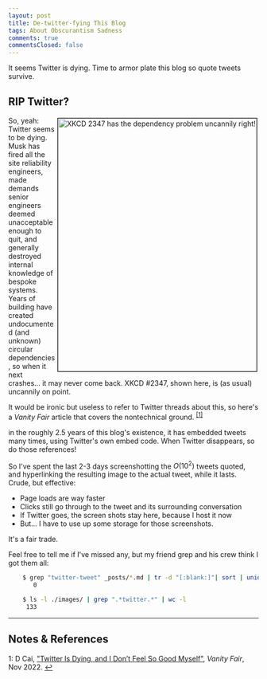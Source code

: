 ```yaml
---
layout: post
title: De-twitter-fying This Blog
tags: About Obscurantism Sadness
comments: true
commentsClosed: false
---
```


It seems Twitter is dying.  Time to armor plate this blog so quote tweets survive.  


## RIP Twitter?  

<a href="https://xkcd.com/2347/">
  <img src="{{ site.baseurl }}/images/2022-11-19-detwitterfying-xkcd-2347-dependency.png" width="400" height="508" alt="XKCD 2347 has the dependency problem uncannily right!" title="XKCD 2347 has the dependency problem uncannily right!" style="float: right; margin: 3px 3px 3px 3px; border: 1px solid #000000;">
</a>
So, yeah: Twitter seems to be dying.  Musk has fired all the site reliability engineers,
made demands senior engineers deemed unacceptable enough to quit, and generally destroyed
internal knowledge of bespoke systems.  Years of building have created undocumented (and
unknown) circular dependencies, so when it next crashes&hellip; it may never come back.
XKCD #2347, shown here, is (as usual) uncannily on point.  

It would be ironic but useless to refer to Twitter threads about this, so here's a _Vanity Fair_
article that covers the nontechnical ground. <sup id="fn1a">[[1]](#fn1)</sup>  

in the roughly 2.5 years of this blog's existence, it has embedded tweets many times,
using Twitter's own embed code.  When Twitter disappears, so do those references!  

So I've spent the last 2-3 days screenshotting the $O(10^2)$ tweets quoted, and
hyperlinking the resulting image to the actual tweet, while it lasts.  Crude, but effective:  
- Page loads are way faster  
- Clicks still go through to the tweet and its surrounding conversation  
- If Twitter goes, the screen shots stay here, because I host it now  
- But&hellip; I have to use up some storage for those screenshots.  

It's a fair trade.  

Feel free to tell me if I've missed any, but my friend grep and his crew think I got them all:  
```sh
    $ grep "twitter-tweet" _posts/*.md | tr -d "[:blank:]"| sort | uniq | wc -l
       0

    $ ls -l ./images/ | grep ".*twitter.*" | wc -l
     133
```

---

## Notes &amp; References  

<!--
<sup id="fn1a">[[1]](#fn1)</sup>

<a id="fn1">1</a>: ***, ["***"](***), *** [↩](#fn1a)  

<a href="{{ site.baseurl }}/images/***">
  <img src="{{ site.baseurl }}/images/***" width="400" height="***" alt="***" title="***" style="float: right; margin: 3px 3px 3px 3px; border: 1px solid #000000;">
</a>

<img src="{{ site.baseurl }}/images/***" width="400" height="***" alt="***" title="***">

<a href="***">
  <img src="{{ site.baseurl }}/images/***" width="550" height="***" alt="***" title="***">
</a>

<iframe width="400" height="224" src="***" allow="accelerometer; encrypted-media; gyroscope; picture-in-picture" allowfullscreen style="float: right; margin: 3px 3px 3px 3px; border: 1px solid #000000;"></iframe>
-->

<a id="fn1">1</a>: D Cai, ["Twitter Is Dying, and I Don’t Feel So Good Myself"](https://www.vanityfair.com/style/2022/11/twitter-is-dying-and-i-dont-feel-so-good-myself), _Vanity Fair_, Nov 2022. [↩](#fn1a)  
